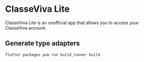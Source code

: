 # ClasseViva Lite

ClasseViva Lite is an unofficial app that allows you to access your ClasseViva account.

## Generate type adapters
```
flutter packages pub run build_runner build
```

